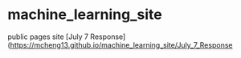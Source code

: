 # machine_learning_site
public pages site
[July 7 Response](https://mcheng13.github.io/machine_learning_site/July_7_Response
